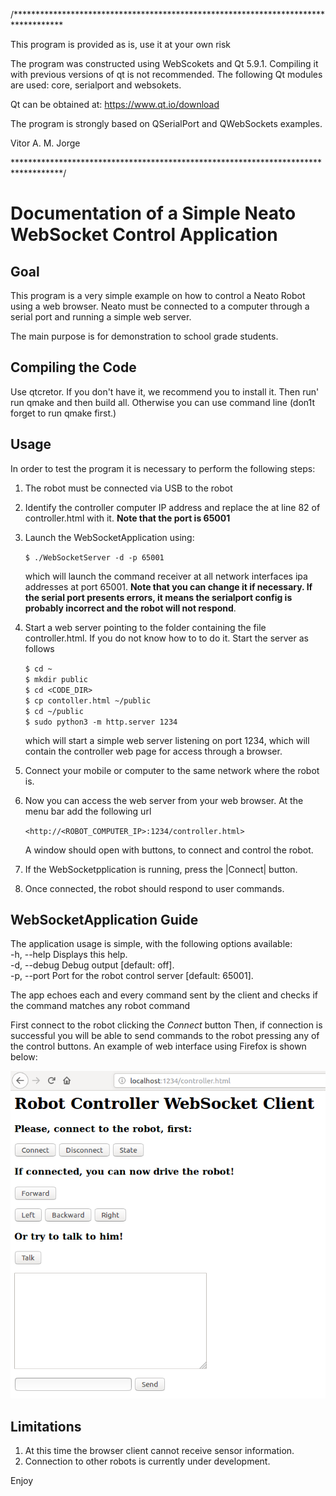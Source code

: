 /***********************************************************************************

This program is provided as is, use it at your own risk

The program was constructed using WebScokets and Qt 5.9.1. Compiling
it with previous versions of qt is not recommended. The following Qt
modules are used: core, serialport and websokets.

Qt can be obtained at: <https://www.qt.io/download>

The program is strongly based on QSerialPort and QWebSockets examples.

Vitor A. M. Jorge

***********************************************************************************/

# Documentation of a Simple Neato WebSocket Control Application

## Goal


This program is a very simple example on how to control a Neato Robot using a web browser.
Neato must be connected to a computer through a serial port and running a simple web server.  

The main purpose is for demonstration to school grade students.  

## Compiling the Code

Use qtcretor. If you don't have it, we recommend you to install it. Then run' run qmake and then build all.
Otherwise you can use command line (don1t forget to run qmake first.)  


## Usage

In order to test the program it is necessary to perform the following steps:  

1. The robot must be connected via USB to the robot  

2. Identify the controller computer IP address and replace the at line 82 of controller.html with it. __Note that the port is 65001__  

4. Launch the WebSocketApplication using:  

    `$ ./WebSocketServer -d -p 65001`  

   which will launch the command receiver at all network interfaces ipa addresses at port 65001. __Note that you can change it if necessary. If the serial port presents errors, it means  the serialport config is probably incorrect and the robot will not respond__.  

5. Start a web server pointing to the folder containing the file controller.html. If you do not know how to to do it.
   Start the server as follows  

    `$ cd ~`  
    `$ mkdir public`  
    `$ cd <CODE_DIR>`  
    `$ cp contoller.html ~/public`  
    `$ cd ~/public`  
    `$ sudo python3 -m http.server 1234`  

   which will start a simple web server listening on port 1234, which will contain the controller web page for access through a browser.  

6. Connect your mobile or computer to the same network where the robot is.  
7. Now you can access the web server from your web browser. At the menu bar add the following url  

    `<http://<ROBOT_COMPUTER_IP>:1234/controller.html>`  

   A window should open with buttons, to connect and control the robot.  

8. If the WebSocketpplication is running, press the |Connect| button.  
9. Once connected, the robot should respond to user commands.  


## WebSocketApplication Guide

The application usage is simple, with the following options available:  
    -h, --help         Displays this help.  
    -d, --debug        Debug output [default: off].  
    -p, --port <port>  Port for the robot control server [default: 65001].  

The app echoes each and every command sent by the client and checks if the command matches any robot command  

First connect to the robot clicking the *Connect* button Then, if connection is successful you will be able to send commands to the robot pressing any of the control buttons. An example of web interface using Firefox is shown below:  

![alt text](https://raw.githubusercontent.com/vitoramj/SimpleRobotWebRemote/master/ScreenShot.png)  


## Limitations  

1. At this time the browser client cannot receive sensor information.  
2. Connection to other robots is currently under development.  

Enjoy  
